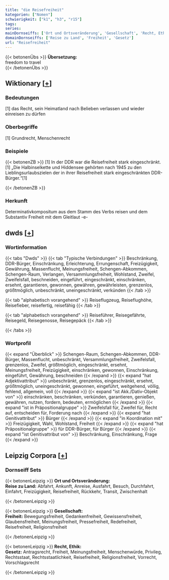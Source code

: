 ```yaml
---
title: "die Reisefreiheit"
kategorien: ["Nomen"]
schwierigkeit: ["k1", "h3", "r15"]
tags:
series:
mainDornseiffs: ['Ort und Ortsveränderung', 'Gesellschaft', 'Recht, Ethik']
domainDornseiffs: ['Reise zu Land', 'Freiheit', 'Gesetz']
url: "Reisefreiheit"
---
```


{{< betonenÜbs >}}
**Übersetzung:**  
freedom to travel  
{{< /betonenÜbs >}}

## Wiktionary [[+](https://de.wiktionary.org/wiki/Reisefreiheit)]

### Bedeutungen
[1] das Recht, sein Heimatland nach Belieben verlassen und wieder einreisen zu dürfen  

### Oberbegriffe
[1] Grundrecht, Menschenrecht  

### Beispiele
{{< betonenZB >}}
[1] In der DDR war die Reisefreiheit stark eingeschränkt.  
[1] „Die Halbinselkette und Hiddensee gehörten nach 1945 zu den Lieblingsurlaubszielen der in ihrer Reisefreiheit stark eingeschränkten DDR-Bürger.“[1]  

{{< /betonenZB >}}
### Herkunft
Determinativkompositum aus dem Stamm des Verbs reisen und dem Substantiv Freiheit mit dem Gleitlaut -e-  



## dwds [[+](https://www.dwds.de/wb/Reisefreiheit)]

### Wortinformation
{{< tabs "Dwds" >}}
{{< tab "Typische Verbindungen" >}}
Beschränkung, DDR-Bürger, Einschränkung, Erleichterung, Errungenschaft, Freizügigkeit, Gewährung, Massenflucht, Meinungsfreiheit, Schengen-Abkommen, Schengen-Raum, Verlangen, Versammlungsfreiheit, Wohlstand, Zweifel, Zweifelsfall, beschneiden, eingeführt, eingeschränkt, einschränken, ersehnt, garantieren, gewonnen, gewähren, gewährleisten, grenzenlos, größtmöglich, unbeschränkt, uneingeschränkt, verkünden
{{< /tab >}}

{{< tab "alphabetisch vorangehend" >}}
Reiseflugzeug, Reiseflughöhe, Reisefieber, reisefertig, reisefähig
{{< /tab >}}

{{< tab "alphabetisch vorangehend" >}}
Reiseführer, Reisegefährte, Reisegeld, Reisegenosse, Reisegepäck
{{< /tab >}}

{{< /tabs >}}

### Wortprofil
{{< expand "Überblick" >}} Schengen-Raum, Schengen-Abkommen, DDR-Bürger, Massenflucht, unbeschränkt, Versammlungsfreiheit, Zweifelsfall, grenzenlos, Zweifel, größtmöglich, eingeschränkt, ersehnt, Meinungsfreiheit, Freizügigkeit, einschränken, gewonnen, Einschränkung, eingeführt, Gewährung, beschneiden {{< /expand >}}
{{< expand "hat Adjektivattribut" >}} unbeschränkt, grenzenlos, eingeschränkt, ersehnt, größtmöglich, uneingeschränkt, gewonnen, eingeführt, weitgehend, völlig, fehlend, allgemein, voll {{< /expand >}}
{{< expand "ist Akk./Dativ-Objekt von" >}} einschränken, beschränken, verkünden, garantieren, genießen, gewähren, nutzen, fordern, bedeuten, ermöglichen {{< /expand >}}
{{< expand "ist in Präpositionalgruppe" >}} Zweifelsfall für, Zweifel für, Recht auf, entscheiden für, Forderung nach {{< /expand >}}
{{< expand "hat Genitivattribut" >}} Bürger {{< /expand >}}
{{< expand "in Koordination mit" >}} Freizügigkeit, Wahl, Wohlstand, Freiheit {{< /expand >}}
{{< expand "hat Präpositionalgruppe" >}} für DDR-Bürger, für Bürger {{< /expand >}}
{{< expand "ist Genitivattribut von" >}} Beschränkung, Einschränkung, Frage {{< /expand >}}

## Leipzig Corpora [[+](https://corpora.uni-leipzig.de/en/res?word=Reisefreiheit&corpusId=deu_newscrawl-public_2018)]

### Dornseiff Sets
{{< betonenLeipzig >}}
**Ort und Ortsveränderung:**  
**Reise zu Land:** Abfahrt, Ankunft, Anreise, Ausfahrt, Besuch, Durchfahrt, Einfahrt, Freizügigkeit, Reisefreiheit, Rückkehr, Transit, Zwischenhalt  

{{< /betonenLeipzig >}}


{{< betonenLeipzig >}}
**Gesellschaft:**  
**Freiheit:** Bewegungsfreiheit, Gedankenfreiheit, Gewissensfreiheit, Glaubensfreiheit, Meinungsfreiheit, Pressefreiheit, Redefreiheit, Reisefreiheit, Religionsfreiheit  

{{< /betonenLeipzig >}}


{{< betonenLeipzig >}}
**Recht, Ethik:**  
**Gesetz:** Antragsrecht, Freiheit, Meinungsfreiheit, Menschenwürde, Privileg, Rechtsstaat, Rechtsstaatlichkeit, Reisefreiheit, Religionsfreiheit, Vorrecht, Vorschlagsrecht  

{{< /betonenLeipzig >}}
